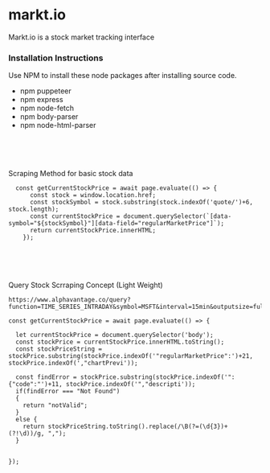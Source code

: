 # markt.io
Markt.io is a stock market tracking interface


### Installation Instructions

Use NPM to install these node packages after installing source code.

* npm puppeteer
* npm express
* npm node-fetch
* npm body-parser
* npm node-html-parser


<br>
<br>
<br>

Scraping Method for basic stock data

```
  const getCurrentStockPrice = await page.evaluate(() => {
      const stock = window.location.href;
      const stockSymbol = stock.substring(stock.indexOf('quote/')+6, stock.length);
      const currentStockPrice = document.querySelector(`[data-symbol="${stockSymbol}"][data-field="regularMarketPrice"]`);
      return currentStockPrice.innerHTML;
    });
```

<br>
<br>
<br>

Query Stock Scrraping Concept (Light Weight)

```
https://www.alphavantage.co/query?function=TIME_SERIES_INTRADAY&symbol=MSFT&interval=15min&outputsize=full&apikey=demo

const getCurrentStockPrice = await page.evaluate(() => {

  let currentStockPrice = document.querySelector('body');
  const stockPrice = currentStockPrice.innerHTML.toString();
  const stockPriceString = stockPrice.substring(stockPrice.indexOf('"regularMarketPrice":')+21, stockPrice.indexOf(',"chartPrevi'));

  const findError = stockPrice.substring(stockPrice.indexOf('":{"code":"')+11, stockPrice.indexOf('","descripti'));
  if(findError === "Not Found")
  {
    return "notValid";
  }
  else {
    return stockPriceString.toString().replace(/\B(?=(\d{3})+(?!\d))/g, ",");
  }


});

```
